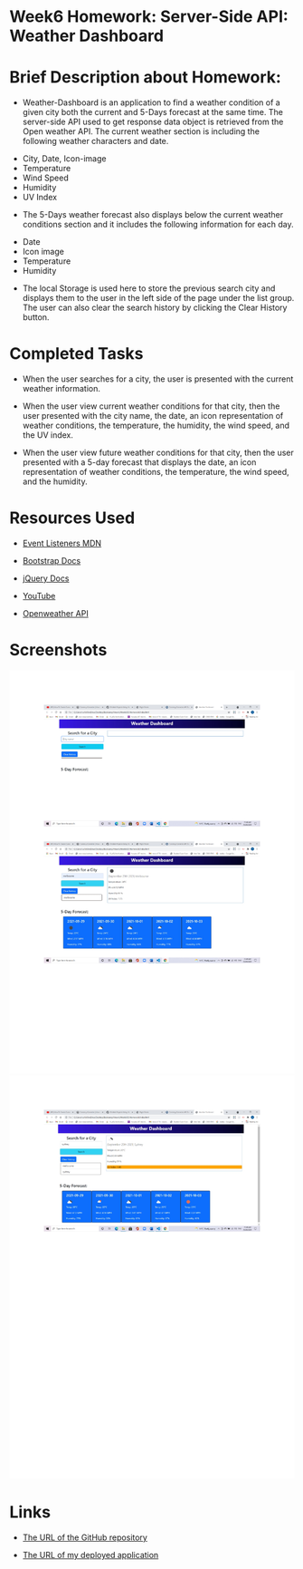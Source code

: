 # Week6 Homework: Server-Side API: Weather Dashboard

# Brief Description about Homework:

* Weather-Dashboard is an application to find a weather condition of a given city both the current and 5-Days forecast at the same time.
The server-side API used to get response data object is retrieved from the Open weather API.
The current weather section is including the following weather characters and date.

- City, Date, Icon-image
- Temperature
- Wind Speed
- Humidity
- UV Index

* The 5-Days weather forecast also displays below the current weather conditions section and it includes the following information for each day.

- Date
- Icon image
- Temperature
- Humidity

* The local Storage is used here to store the previous search city and displays them to the user in the left side of the page under the list group. The user can also clear the search history by clicking the Clear History button.

# Completed Tasks
 
* When the user searches for a city, the user is presented with the current weather information.

* When the user view current weather conditions for that city, then  the user presented with the city name, the date, an icon representation of weather conditions, the temperature, the humidity, the wind speed, and the UV index.

* When the user view future weather conditions for that city, then the user presented with a 5-day forecast that displays the date, an icon representation of weather conditions, the temperature, the wind speed, and the humidity.

# Resources Used

* [Event Listeners MDN](https://developer.mozilla.org/en-US/docs/web/api/eventlistener)

* [Bootstrap Docs](https://getbootstrap.com/docs/4.1/getting-started/introduction/)

* [jQuery Docs](https://api.jquery.com/)

* [YouTube](https://www.youtube.com/)

* [Openweather API](https://openweathermap.org/api)


# Screenshots
![Weather Dashboard](./Assets/img/img1.jpg)
![Weather Dashboard](./Assets/img/img2.jpg)


# Links

* [The URL of the GitHub repository](https://github.com/Ruchi479/Weather-Dashboard.git)

* [The URL of my deployed application]()

